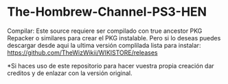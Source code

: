 # The-Hombrew-Channel-PS3-HEN

Compilar:
Este source requiere ser compilado con true ancestor PKG Repacker o similares para crear el PKG instalable. Pero si lo deseas puedes descargar desde aqui la ultima versión complilada lista para instalar: https://github.com/TheWizWikii/WIKISTORE/releases

*Si haces uso de este repositorio para hacer vuestra propia creación dar creditos y de enlazar con la versión original.
